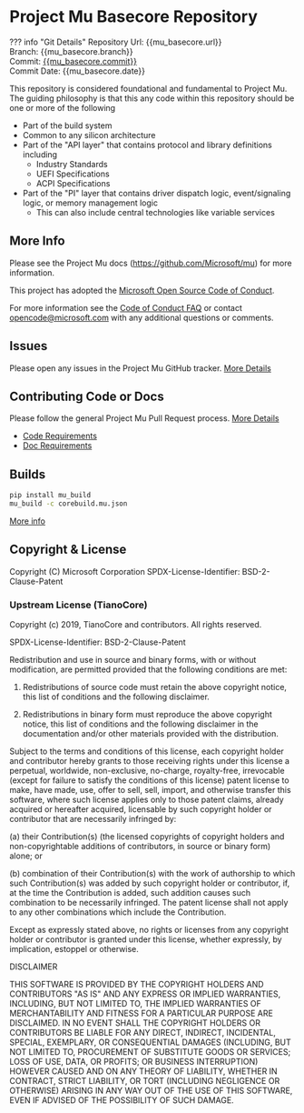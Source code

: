 # Project Mu Basecore Repository

??? info "Git Details"
    Repository Url: {{mu_basecore.url}}  
    Branch:         {{mu_basecore.branch}}  
    Commit:         [{{mu_basecore.commit}}]({{mu_basecore.commitlink}})  
    Commit Date:    {{mu_basecore.date}}

This repository is considered foundational and fundamental to Project Mu. The guiding philosophy is that this any code within this repository should be one or more of the following

* Part of the build system
* Common to any silicon architecture
* Part of the "API layer" that contains protocol and library definitions including
  * Industry Standards
  * UEFI Specifications
  * ACPI Specifications
* Part of the "PI" layer that contains driver dispatch logic, event/signaling logic, or memory management logic
  * This can also include central technologies like variable services

## More Info

Please see the Project Mu docs (https://github.com/Microsoft/mu) for more information.  

This project has adopted the [Microsoft Open Source Code of Conduct](https://opensource.microsoft.com/codeofconduct/).

For more information see the [Code of Conduct FAQ](https://opensource.microsoft.com/codeofconduct/faq/) or contact [opencode@microsoft.com](mailto:opencode@microsoft.com) with any additional questions or comments.

## Issues

Please open any issues in the Project Mu GitHub tracker. [More Details](https://microsoft.github.io/mu/How/contributing/)

## Contributing Code or Docs

Please follow the general Project Mu Pull Request process.  [More Details](https://microsoft.github.io/mu/How/contributing/)

* [Code Requirements](/DeveloperDocs/code_requirements)
* [Doc Requirements](/DeveloperDocs/doc_requirements)

## Builds

```cmd
pip install mu_build
mu_build -c corebuild.mu.json
```

[More info](https://github.com/microsoft/mu_pip_build)

## Copyright & License

Copyright (C) Microsoft Corporation
SPDX-License-Identifier: BSD-2-Clause-Patent

### Upstream License (TianoCore)

Copyright (c) 2019, TianoCore and contributors.  All rights reserved.

SPDX-License-Identifier: BSD-2-Clause-Patent

Redistribution and use in source and binary forms, with or without
modification, are permitted provided that the following conditions are met:

1. Redistributions of source code must retain the above copyright notice,
   this list of conditions and the following disclaimer.

2. Redistributions in binary form must reproduce the above copyright notice,
   this list of conditions and the following disclaimer in the documentation
   and/or other materials provided with the distribution.

Subject to the terms and conditions of this license, each copyright holder
and contributor hereby grants to those receiving rights under this license
a perpetual, worldwide, non-exclusive, no-charge, royalty-free, irrevocable
(except for failure to satisfy the conditions of this license) patent
license to make, have made, use, offer to sell, sell, import, and otherwise
transfer this software, where such license applies only to those patent
claims, already acquired or hereafter acquired, licensable by such copyright
holder or contributor that are necessarily infringed by:

(a) their Contribution(s) (the licensed copyrights of copyright holders and
    non-copyrightable additions of contributors, in source or binary form)
    alone; or

(b) combination of their Contribution(s) with the work of authorship to
    which such Contribution(s) was added by such copyright holder or
    contributor, if, at the time the Contribution is added, such addition
    causes such combination to be necessarily infringed. The patent license
    shall not apply to any other combinations which include the
    Contribution.

Except as expressly stated above, no rights or licenses from any copyright
holder or contributor is granted under this license, whether expressly, by
implication, estoppel or otherwise.

DISCLAIMER

THIS SOFTWARE IS PROVIDED BY THE COPYRIGHT HOLDERS AND CONTRIBUTORS "AS IS"
AND ANY EXPRESS OR IMPLIED WARRANTIES, INCLUDING, BUT NOT LIMITED TO, THE
IMPLIED WARRANTIES OF MERCHANTABILITY AND FITNESS FOR A PARTICULAR PURPOSE
ARE DISCLAIMED. IN NO EVENT SHALL THE COPYRIGHT HOLDERS OR CONTRIBUTORS BE
LIABLE FOR ANY DIRECT, INDIRECT, INCIDENTAL, SPECIAL, EXEMPLARY, OR
CONSEQUENTIAL DAMAGES (INCLUDING, BUT NOT LIMITED TO, PROCUREMENT OF
SUBSTITUTE GOODS OR SERVICES; LOSS OF USE, DATA, OR PROFITS; OR BUSINESS
INTERRUPTION) HOWEVER CAUSED AND ON ANY THEORY OF LIABILITY, WHETHER IN
CONTRACT, STRICT LIABILITY, OR TORT (INCLUDING NEGLIGENCE OR OTHERWISE)
ARISING IN ANY WAY OUT OF THE USE OF THIS SOFTWARE, EVEN IF ADVISED OF THE
POSSIBILITY OF SUCH DAMAGE.
